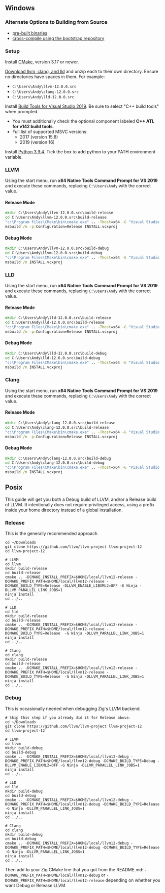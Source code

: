 ## Windows

### Alternate Options to Building from Source

 * [pre-built binaries](https://github.com/ziglang/zig/wiki/Building-Zig-on-Windows#option-2-using-cmake-and-microsoft-visual-studio)
 * [cross-compile using the bootstrap repository](https://github.com/ziglang/zig-bootstrap)

### Setup

Install [CMake](https://cmake.org/), version 3.17 or newer.

[Download llvm, clang, and lld](http://releases.llvm.org/download.html#12.0.0) and unzip each to their own directory. Ensure no directories have spaces in them. For example:

 * `C:\Users\Andy\llvm-12.0.0.src`
 * `C:\Users\Andy\clang-12.0.0.src`
 * `C:\Users\Andy\lld-12.0.0.src`

Install [Build Tools for Visual Studio 2019](https://visualstudio.microsoft.com/downloads/#build-tools-for-visual-studio-2019). Be sure to select "C++ build tools" when prompted.
 * You must additionally check the optional component labeled **C++ ATL for v142 build tools**.
 * Full list of supported MSVC versions:
   - 2017 (version 15.8)
   - 2019 (version 16)

Install [Python 3.9.4](https://www.python.org). Tick the box to add python to your PATH environment variable.

### LLVM

Using the start menu, run **x64 Native Tools Command Prompt for VS 2019** and execute these commands, replacing `C:\Users\Andy` with the correct value.

#### Release Mode

```bat
mkdir C:\Users\Andy\llvm-12.0.0.src\build-release
cd C:\Users\Andy\llvm-12.0.0.src\build-release
"c:\Program Files\CMake\bin\cmake.exe" .. -Thost=x64 -G "Visual Studio 16 2019" -A x64 -DCMAKE_INSTALL_PREFIX=C:\Users\Andy\llvm+clang+lld-12.0.0-x86_64-windows-msvc-release-mt -DCMAKE_PREFIX_PATH=C:\Users\Andy\llvm+clang+lld-12.0.0-x86_64-windows-msvc-release-mt -DCMAKE_BUILD_TYPE=Release -DLLVM_ENABLE_LIBXML2=OFF -DLLVM_USE_CRT_RELEASE=MT
msbuild /m -p:Configuration=Release INSTALL.vcxproj
```

#### Debug Mode

```bat
mkdir C:\Users\Andy\llvm-12.0.0.src\build-debug
cd C:\Users\Andy\llvm-12.0.0.src\build-debug
"c:\Program Files\CMake\bin\cmake.exe" .. -Thost=x64 -G "Visual Studio 16 2019" -A x64 -DCMAKE_INSTALL_PREFIX=C:\Users\andy\llvm+clang+lld-12.0.0-x86_64-windows-msvc-debug -DCMAKE_PREFIX_PATH=C:\Users\andy\llvm+clang+lld-12.0.0-x86_64-windows-msvc-debug -DCMAKE_BUILD_TYPE=Debug -DLLVM_EXPERIMENTAL_TARGETS_TO_BUILD="AVR" -DLLVM_ENABLE_LIBXML2=OFF -DLLVM_USE_CRT_DEBUG=MTd
msbuild /m INSTALL.vcxproj
```

### LLD

Using the start menu, run **x64 Native Tools Command Prompt for VS 2019** and execute these commands, replacing `C:\Users\Andy` with the correct value.

#### Release Mode

```bat
mkdir C:\Users\Andy\lld-12.0.0.src\build-release
cd C:\Users\Andy\lld-12.0.0.src\build-release
"c:\Program Files\CMake\bin\cmake.exe" .. -Thost=x64 -G "Visual Studio 16 2019" -A x64 -DCMAKE_INSTALL_PREFIX=C:\Users\Andy\llvm+clang+lld-12.0.0-x86_64-windows-msvc-release-mt -DCMAKE_PREFIX_PATH=C:\Users\Andy\llvm+clang+lld-12.0.0-x86_64-windows-msvc-release-mt -DCMAKE_BUILD_TYPE=Release -DLLVM_USE_CRT_RELEASE=MT
msbuild /m -p:Configuration=Release INSTALL.vcxproj
```

#### Debug Mode

```bat
mkdir C:\Users\Andy\lld-12.0.0.src\build-debug
cd C:\Users\Andy\lld-12.0.0.src\build-debug
"c:\Program Files\CMake\bin\cmake.exe" .. -Thost=x64 -G "Visual Studio 16 2019" -A x64 -DCMAKE_INSTALL_PREFIX=C:\Users\andy\llvm+clang+lld-12.0.0-x86_64-windows-msvc-debug -DCMAKE_PREFIX_PATH=C:\Users\andy\llvm+clang+lld-12.0.0-x86_64-windows-msvc-debug -DCMAKE_BUILD_TYPE=Debug -DLLVM_USE_CRT_DEBUG=MTd
msbuild /m INSTALL.vcxproj
```

### Clang

Using the start menu, run **x64 Native Tools Command Prompt for VS 2019** and execute these commands, replacing `C:\Users\Andy` with the correct value.

#### Release Mode

```bat
mkdir C:\Users\Andy\clang-12.0.0.src\build-release
cd C:\Users\Andy\clang-12.0.0.src\build-release
"c:\Program Files\CMake\bin\cmake.exe" .. -Thost=x64 -G "Visual Studio 16 2019" -A x64 -DCMAKE_INSTALL_PREFIX=C:\Users\Andy\llvm+clang+lld-12.0.0-x86_64-windows-msvc-release-mt -DCMAKE_PREFIX_PATH=C:\Users\Andy\llvm+clang+lld-12.0.0-x86_64-windows-msvc-release-mt -DCMAKE_BUILD_TYPE=Release -DLLVM_USE_CRT_RELEASE=MT
msbuild /m -p:Configuration=Release INSTALL.vcxproj
```

#### Debug Mode

```bat
mkdir C:\Users\Andy\clang-12.0.0.src\build-debug
cd C:\Users\Andy\clang-12.0.0.src\build-debug
"c:\Program Files\CMake\bin\cmake.exe" .. -Thost=x64 -G "Visual Studio 16 2019" -A x64 -DCMAKE_INSTALL_PREFIX=C:\Users\andy\llvm+clang+lld-12.0.0-x86_64-windows-msvc-debug -DCMAKE_PREFIX_PATH=C:\Users\andy\llvm+clang+lld-12.0.0-x86_64-windows-msvc-debug -DCMAKE_BUILD_TYPE=Debug -DLLVM_USE_CRT_DEBUG=MTd
msbuild /m INSTALL.vcxproj
```

## Posix

This guide will get you both a Debug build of LLVM, and/or a Release build of LLVM.
It intentionally does not require privileged access, using a prefix inside your home
directory instead of a global installation.

### Release

This is the generally recommended approach.

```
cd ~/Downloads
git clone https://github.com/llvm/llvm-project llvm-project-12
cd llvm-project-12

# LLVM
cd llvm
mkdir build-release
cd build-release
cmake .. -DCMAKE_INSTALL_PREFIX=$HOME/local/llvm12-release -DCMAKE_PREFIX_PATH=$HOME/local/llvm12-release -DCMAKE_BUILD_TYPE=Release -DLLVM_ENABLE_LIBXML2=OFF -G Ninja -DLLVM_PARALLEL_LINK_JOBS=1
ninja install
cd ../..

# LLD
cd lld
mkdir build-release
cd build-release
cmake .. -DCMAKE_INSTALL_PREFIX=$HOME/local/llvm12-release -DCMAKE_PREFIX_PATH=$HOME/local/llvm12-release -DCMAKE_BUILD_TYPE=Release  -G Ninja -DLLVM_PARALLEL_LINK_JOBS=1
ninja install
cd ../..

# Clang
cd clang
mkdir build-release
cd build-release
cmake .. -DCMAKE_INSTALL_PREFIX=$HOME/local/llvm12-release -DCMAKE_PREFIX_PATH=$HOME/local/llvm12-release -DCMAKE_BUILD_TYPE=Release  -G Ninja -DLLVM_PARALLEL_LINK_JOBS=1
ninja install
cd ../..
```

### Debug

This is occasionally needed when debugging Zig's LLVM backend.

```
# Skip this step if you already did it for Release above.
cd ~/Downloads
git clone https://github.com/llvm/llvm-project llvm-project-12
cd llvm-project-12

# LLVM
cd llvm
mkdir build-debug
cd build-debug
cmake .. -DCMAKE_INSTALL_PREFIX=$HOME/local/llvm12-debug -DCMAKE_PREFIX_PATH=$HOME/local/llvm12-debug -DCMAKE_BUILD_TYPE=Debug -DLLVM_ENABLE_LIBXML2=OFF -G Ninja -DLLVM_PARALLEL_LINK_JOBS=1
ninja install
cd ../..

# LLD
cd lld
mkdir build-debug
cd build-debug
cmake .. -DCMAKE_INSTALL_PREFIX=$HOME/local/llvm12-debug -DCMAKE_PREFIX_PATH=$HOME/local/llvm12-debug -DCMAKE_BUILD_TYPE=Release  -G Ninja -DLLVM_PARALLEL_LINK_JOBS=1
ninja install
cd ../..

# Clang
cd clang
mkdir build-debug
cd build-debug
cmake .. -DCMAKE_INSTALL_PREFIX=$HOME/local/llvm12-debug -DCMAKE_PREFIX_PATH=$HOME/local/llvm12-debug -DCMAKE_BUILD_TYPE=Release  -G Ninja -DLLVM_PARALLEL_LINK_JOBS=1
ninja install
cd ../..
```

Then add to your Zig CMake line that you got from the README.md:
`-DCMAKE_PREFIX_PATH=$HOME/local/llvm12-debug` or `-DCMAKE_PREFIX_PATH=$HOME/local/llvm12-release`
depending on whether you want Debug or Release LLVM.
